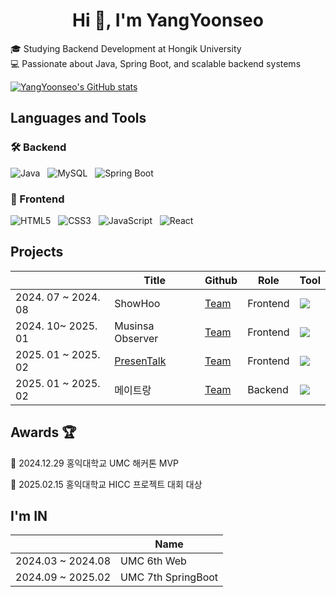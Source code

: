 <h1 align="center">Hi 👋, I'm YangYoonseo</h1>

🎓 Studying Backend Development at Hongik University  
💻 Passionate about Java, Spring Boot, and scalable backend systems  

[![YangYoonseo's GitHub stats](https://github-readme-stats.vercel.app/api?username=YangYoonseo&&hide=stars)](https://github.com/anuraghazra/github-readme-stats)

## Languages and Tools  
### 🛠 Backend  
![Java](https://img.shields.io/badge/Java-007396?style=for-the-badge&logo=Java&logoColor=white)
&nbsp;
![MySQL](https://img.shields.io/badge/mysql-4479A1?style=for-the-badge&logo=mysql&logoColor=white) 
&nbsp;
![Spring Boot](https://img.shields.io/badge/Spring%20Boot-6DB33F?style=for-the-badge&logo=spring-boot&logoColor=white)  

### 🎨 Frontend  
![HTML5](https://img.shields.io/badge/html5-E34F26?style=for-the-badge&logo=html5&logoColor=white)
&nbsp;
![CSS3](https://img.shields.io/badge/css-1572B6?style=for-the-badge&logo=css3&logoColor=white)
&nbsp;
![JavaScript](https://img.shields.io/badge/javascript-F7DF1E?style=for-the-badge&logo=javascript&logoColor=black)
&nbsp;
![React](https://img.shields.io/badge/React-61DAFB?style=for-the-badge&logo=react&logoColor=black)  



## Projects <br>
|  | Title |Github| Role | Tool |
|---|---|---|---|---|
|2024. 07 ~ 2024. 08 | ShowHoo |[Team](https://github.com/UMC-ShowHoo/ShowHoo-Web)|Frontend | <img src="https://img.shields.io/badge/React-61DAFB?style=flat-square&logo=react&logoColor=black"> |
|2024. 10~ 2025. 01| Musinsa Observer | [Team](https://github.com/MusinsaObserver/frontend) |Frontend | <img src="https://img.shields.io/badge/React-61DAFB?style=flat-square&logo=react&logoColor=black"> |
|2025. 01 ~ 2025. 02 |[ PresenTalk](https://presentalk.store) |[Team](https://github.com/HongikComputerClub/gift-front) | Frontend | <img src="https://img.shields.io/badge/React-61DAFB?style=flat-square&logo=react&logoColor=black"> |
|2025. 01 ~ 2025. 02 | 메이트랑 |[Team](https://github.com/duckmelang/duckmelang-backend)|Backend| <img src="https://img.shields.io/badge/Spring Boot-6DB33F?style=flat-square&logo=spring-boot&logoColor=white">


## Awards 🏆
<p>🥇 2024.12.29 홍익대학교 UMC 해커톤 MVP</p>
<p>🥇 2025.02.15 홍익대학교 HICC 프로젝트 대회 대상</p>

## I'm IN
||Name|
|--|--|
|2024.03 ~ 2024.08 | UMC 6th Web |
|2024.09 ~ 2025.02 | UMC 7th SpringBoot |



